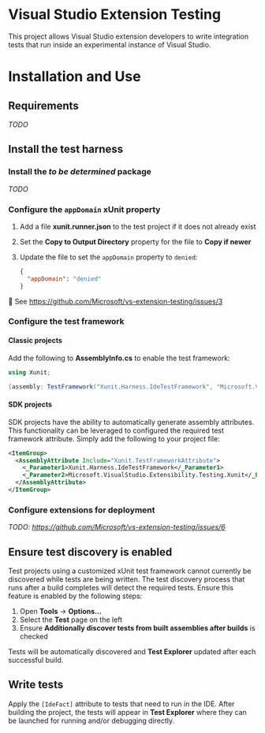 # Visual Studio Extension Testing

This project allows Visual Studio extension developers to write integration tests that run inside an experimental
instance of Visual Studio.

# Installation and Use

## Requirements

*TODO*

## Install the test harness

### Install the *to be determined* package

*TODO*

### Configure the `appDomain` xUnit property

1. Add a file **xunit.runner.json** to the test project if it does not already exist
2. Set the **Copy to Output Directory** property for the file to **Copy if newer**
3. Update the file to set the `appDomain` property to `denied`:

    ```json
    {
      "appDomain": "denied"
    }
    ```

:link: See https://github.com/Microsoft/vs-extension-testing/issues/3

### Configure the test framework

#### Classic projects

Add the following to **AssemblyInfo.cs** to enable the test framework:

```csharp
using Xunit;

[assembly: TestFramework("Xunit.Harness.IdeTestFramework", "Microsoft.VisualStudio.Extensibility.Testing.Xunit")]
```

#### SDK projects

SDK projects have the ability to automatically generate assembly attributes. This functionality can be leveraged to
configured the required test framework attribute. Simply add the following to your project file:

```xml
<ItemGroup>
  <AssemblyAttribute Include="Xunit.TestFrameworkAttribute">
    <_Parameter1>Xunit.Harness.IdeTestFramework</_Parameter1>
    <_Parameter2>Microsoft.VisualStudio.Extensibility.Testing.Xunit</_Parameter2>
  </AssemblyAttribute>
</ItemGroup>
```

### Configure extensions for deployment

*TODO: https://github.com/Microsoft/vs-extension-testing/issues/6*

## Ensure test discovery is enabled

Test projects using a customized xUnit test framework cannot currently be discovered while tests are being written. The
test discovery process that runs after a build completes will detect the required tests. Ensure this feature is enabled
by the following steps:

1. Open **Tools** &rarr; **Options...**
2. Select the **Test** page on the left
3. Ensure **Additionally discover tests from built assemblies after builds** is checked

Tests will be automatically discovered and **Test Explorer** updated after each successful build.

## Write tests

Apply the `[IdeFact]` attribute to tests that need to run in the IDE. After building the project, the tests will
appear in **Test Explorer** where they can be launched for running and/or debugging directly.
